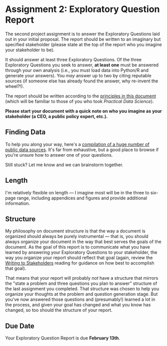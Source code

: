 # Assignment 2: Exploratory Question Report

The second project assignment is to answer the Exploratory Questions laid out in your initial proposal. The report should be written to an imaginary but specified stakeholder (please state at the top of the report who you imagine your stakeholder to be). 

It should answer at least three Exploratory Questions. Of the three Exploratory Questions you seek to answer, **at least one** must be answered through your own analysis (i.e., you must load data into Python/R and generate your answers). You *may* answer up to two by citing reputable sources (if someone else has already found the answer, why re-invent the wheel?!).

The report should be written according to the [principles in this document](../40_in_practice/25_writing_to_stakeholders) (which will be familiar to those of you who took *Practical Data Science*). 

**Please start your document with a quick note on who you imagine as your stakeholder (a CEO, a public policy expert, etc.).**

## Finding Data

To help you along your way, here's a [compilation of a huge number of public data sources](99_data). It's far from exhaustive, but a good place to browse if you're unsure how to answer one of your questions.

Still stuck? Let me know and we can brainstorm together.

## Length

I'm relatively flexible on length — I imagine most will be in the three to six-page range, including appendices and figures and provide additional information.

## Structure

My philosophy on document structure is that the way a document is organized should always be purely instrumental — that is, you should always organize your document in the way that best serves the goals of the document. As the goal of this report is to communicate what you have learned by answering your Exploratory Questions to your stakeholder, the way you organize your report should reflect that goal (again, review the [Writing to Stakeholders](../40_in_practice/25_writing_to_stakeholders) reading for guidance on how best to accomplish that goal).

That means that your report will probably *not* have a structure that mirrors the "state a problem and three questions you plan to answer" structure of the last assignment you completed. That structure was chosen to help you organize your thoughts at the problem and question generation stage. But you've now answered those questions and (presumably!) learned a lot in the process, and given your goal has changed and what you know has changed, so too should the structure of your report.

## Due Date

Your Exploratory Question Report is due **February 13th**.
